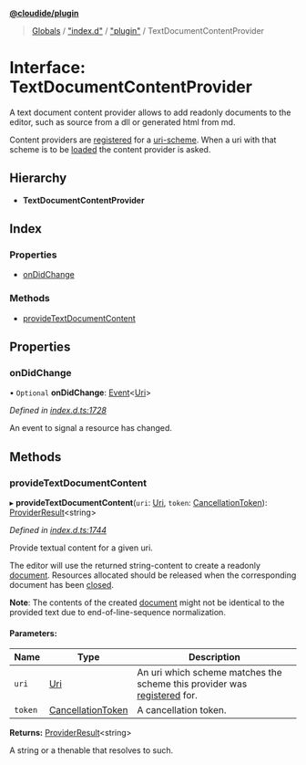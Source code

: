 **[@cloudide/plugin](../README.md)**

> [Globals](../README.md) / ["index.d"](../modules/_index_d_.md) / ["plugin"](../modules/_index_d_._plugin_.md) / TextDocumentContentProvider

# Interface: TextDocumentContentProvider

A text document content provider allows to add readonly documents
to the editor, such as source from a dll or generated html from md.

Content providers are [registered](#workspace.registerTextDocumentContentProvider)
for a [uri-scheme](#Uri.scheme). When a uri with that scheme is to
be [loaded](#workspace.openTextDocument) the content provider is
asked.

## Hierarchy

* **TextDocumentContentProvider**

## Index

### Properties

* [onDidChange](_index_d_._plugin_.textdocumentcontentprovider.md#ondidchange)

### Methods

* [provideTextDocumentContent](_index_d_._plugin_.textdocumentcontentprovider.md#providetextdocumentcontent)

## Properties

### onDidChange

• `Optional` **onDidChange**: [Event](_index_d_._plugin_.event.md)\<[Uri](../classes/_index_d_._plugin_.uri.md)>

*Defined in [index.d.ts:1728](https://github.com/shuyaqian/cloudide-plugin-api/blob/9d985be/index.d.ts#L1728)*

An event to signal a resource has changed.

## Methods

### provideTextDocumentContent

▸ **provideTextDocumentContent**(`uri`: [Uri](../classes/_index_d_._plugin_.uri.md), `token`: [CancellationToken](_index_d_._plugin_.cancellationtoken.md)): [ProviderResult](../modules/_index_d_._plugin_.md#providerresult)\<string>

*Defined in [index.d.ts:1744](https://github.com/shuyaqian/cloudide-plugin-api/blob/9d985be/index.d.ts#L1744)*

Provide textual content for a given uri.

The editor will use the returned string-content to create a readonly
[document](#TextDocument). Resources allocated should be released when
the corresponding document has been [closed](#workspace.onDidCloseTextDocument).

**Note**: The contents of the created [document](#TextDocument) might not be
identical to the provided text due to end-of-line-sequence normalization.

#### Parameters:

Name | Type | Description |
------ | ------ | ------ |
`uri` | [Uri](../classes/_index_d_._plugin_.uri.md) | An uri which scheme matches the scheme this provider was [registered](#workspace.registerTextDocumentContentProvider) for. |
`token` | [CancellationToken](_index_d_._plugin_.cancellationtoken.md) | A cancellation token. |

**Returns:** [ProviderResult](../modules/_index_d_._plugin_.md#providerresult)\<string>

A string or a thenable that resolves to such.
